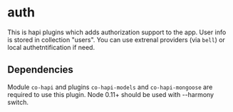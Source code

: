 auth
===========

This is hapi plugins which adds authorization support to the app. User info is stored in collection "users". You can use extrenal providers (via `bell`) or local authetntification if need.

## Dependencies
Module `co-hapi` and plugins `co-hapi-models` and `co-hapi-mongoose` are required to use this plugin.
Node 0.11+ should be used with --harmony switch.
